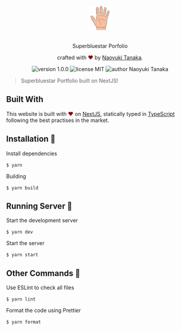 <div align="center">
  <img alt="HG_LOGO" src="docs/logo.png" height="64" />
</div>

<br>
<p align="center">
Superbluestar Porfolio
</p>
<p align="center">
crafted with <span style="color: #8b0000;">&hearts;</span> by <a href="https://harshgoel.me">Naoyuki Tanaka</a>.
</p>
<p align="center">
    <img src="https://img.shields.io/badge/version-1.0.0-yellowgreen" alt="version 1.0.0"/>
    <img src="https://img.shields.io/badge/license-MIT-brightgreen" alt="license MIT"/>
    <img src="https://img.shields.io/badge/author-Naoyuki%20Tanaka-orange" alt="author Naoyuki Tanaka"/>
</p>

> Superbluestar Portfolio built on NextJS!

## Built With

This website is built with <span style="color: #8b0000;">&hearts;</span> on [NextJS](https://nextjs.org/), statically typed in [TypeScript](https://www.typescriptlang.org/) following the best practises in the market.

## Installation 🔧

Install dependencies

```
$ yarn
```

Building

```
$ yarn build
```

## Running Server 🚀

Start the development server

```
$ yarn dev
```

Start the server

```
$ yarn start
```

## Other Commands 🚧

Use ESLint to check all files

```
$ yarn lint
```

Format the code using Prettier

```
$ yarn format
```
